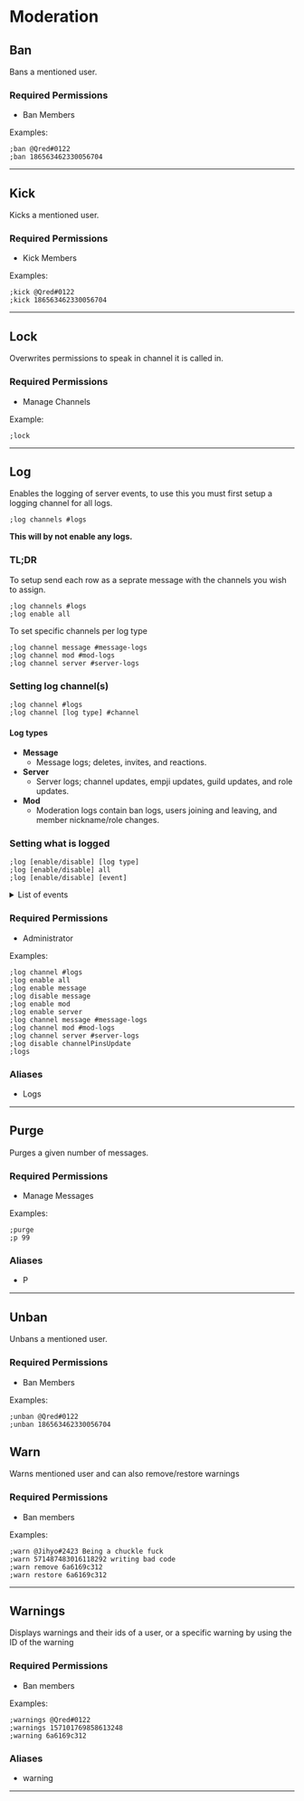 # Moderation

## Ban
Bans a mentioned user.
### Required Permissions
* Ban Members

Examples: 
```
;ban @Qred#0122
;ban 186563462330056704
```

---

## Kick
Kicks a mentioned user.
### Required Permissions
* Kick Members

Examples: 
```
;kick @Qred#0122
;kick 186563462330056704
```

---

## Lock
Overwrites permissions to speak in channel it is called in.
### Required Permissions
* Manage Channels

Example: 
```
;lock
```

---

## Log
Enables the logging of server events, to use this you must first setup a logging channel for all logs.

	;log channels #logs

**This will by not enable any logs.**

### TL;DR
To setup send each row as a seprate message with the channels you wish to assign.

	;log channels #logs
	;log enable all

To set specific channels per log type

	;log channel message #message-logs
	;log channel mod #mod-logs
	;log channel server #server-logs

### Setting log channel(s)
	;log channel #logs
	;log channel [log type] #channel

#### Log types
+ **Message**
	+ Message logs; deletes, invites, and reactions.
+ **Server**
	+ Server logs; channel updates, empji updates, guild updates, and role updates.
+ **Mod**
	+ Moderation logs contain ban logs, users joining and leaving, and member nickname/role changes.

### Setting what is logged
	;log [enable/disable] [log type]
	;log [enable/disable] all
	;log [enable/disable] [event]

<details>
	<summary>List of events</summary>

### Message

#### Message change
	channelPinsUpdate
	messageDelete
	messageDeleteBulk
	messageUpdate

#### Reaction
	messageReactionAdd
	messageReactionRemove
	messageReactionRemoveAll
	messageReactionRemoveEmoji

#### Misc
	inviteCreate
	inviteDelete

### Server

#### Channel
	channelCreate
	channelDelete
	channelUpdate
	webhookUpdate

#### Emoji
	emojiCreate
	emojiDelete
	emojiUpdate

#### Guild
	guildUpdate
	guildIntegrationsUpdate

#### Role
	roleCreate
	roleDelete
	roleUpdate

### Mod

#### Bans
	guildBanAdd
	guildBanRemove

#### Join/leave
	guildMemberAdd
	guildMemberRemove

#### Member change
	guildMemberUpdate
	userUpdate
</details>

### Required Permissions
* Administrator

Examples:
```
;log channel #logs
;log enable all
;log enable message
;log disable message
;log enable mod
;log enable server
;log channel message #message-logs
;log channel mod #mod-logs
;log channel server #server-logs
;log disable channelPinsUpdate
;logs
```

### Aliases
* Logs

---

## Purge
Purges a given number of messages.
### Required Permissions
* Manage Messages

Examples: 
```
;purge
;p 99
```
### Aliases
* P

---

## Unban
Unbans a mentioned user.
### Required Permissions
* Ban Members

Examples: 
```
;unban @Qred#0122
;unban 186563462330056704
```

## Warn 
Warns mentioned user and can also remove/restore warnings
### Required Permissions
* Ban members

Examples:
```
;warn @Jihyo#2423 Being a chuckle fuck
;warn 571487483016118292 writing bad code
;warn remove 6a6169c312
;warn restore 6a6169c312
```
---

## Warnings 
Displays warnings and their ids of a user, or a specific warning by using the ID  of the warning
### Required Permissions
* Ban members

Examples:
```
;warnings @Qred#0122
;warnings 157101769858613248
;warning 6a6169c312
```
### Aliases
* warning
---

